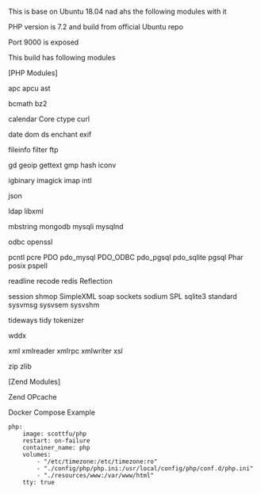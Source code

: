 This is base on Ubuntu 18.04 nad ahs the following modules with it

PHP version is 7.2 and build from official Ubuntu repo

Port 9000 is exposed

This build has following modules

[PHP Modules]

apc  apcu  ast

bcmath bz2

calendar Core ctype curl

date dom ds enchant exif

fileinfo filter ftp

gd geoip gettext gmp hash iconv

igbinary imagick imap intl 

json

ldap libxml

mbstring mongodb mysqli mysqlnd

odbc openssl

pcntl pcre PDO pdo_mysql PDO_ODBC pdo_pgsql pdo_sqlite pgsql Phar posix pspell

readline recode redis Reflection

session shmop SimpleXML soap sockets sodium SPL sqlite3 standard sysvmsg sysvsem sysvshm

tideways tidy tokenizer

wddx

xml xmlreader xmlrpc xmlwriter xsl

zip zlib

[Zend Modules]

Zend OPcache


Docker Compose Example

    php:     
        image: scottfu/php
        restart: on-failure
        container_name: php
        volumes:
            - "/etc/timezone:/etc/timezone:ro"
            - "./config/php/php.ini:/usr/local/config/php/conf.d/php.ini"
            - "./resources/www:/var/www/html"
        tty: true
